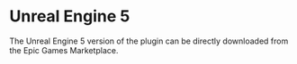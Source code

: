 # Unreal Engine 5

The Unreal Engine 5 version of the plugin can be directly downloaded from the Epic Games Marketplace.
